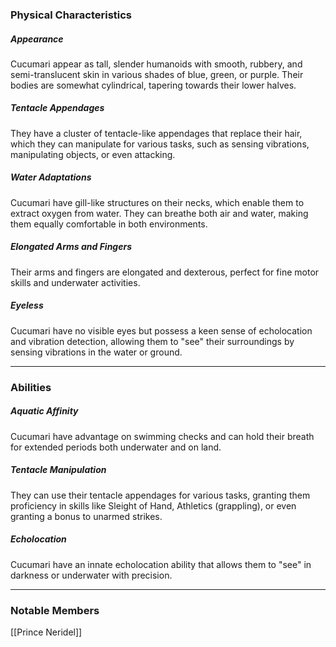 ### Physical Characteristics

##### Appearance
Cucumari appear as tall, slender humanoids with smooth, rubbery, and semi-translucent skin in various shades of blue, green, or purple. Their bodies are somewhat cylindrical, tapering towards their lower halves.
##### Tentacle Appendages
They have a cluster of tentacle-like appendages that replace their hair, which they can manipulate for various tasks, such as sensing vibrations, manipulating objects, or even attacking.
##### Water Adaptations
Cucumari have gill-like structures on their necks, which enable them to extract oxygen from water. They can breathe both air and water, making them equally comfortable in both environments.

##### Elongated Arms and Fingers
Their arms and fingers are elongated and dexterous, perfect for fine motor skills and underwater activities.

##### Eyeless
Cucumari have no visible eyes but possess a keen sense of echolocation and vibration detection, allowing them to "see" their surroundings by sensing vibrations in the water or ground.

---
### Abilities

##### Aquatic Affinity
Cucumari have advantage on swimming checks and can hold their breath for extended periods both underwater and on land.

##### Tentacle Manipulation
They can use their tentacle appendages for various tasks, granting them proficiency in skills like Sleight of Hand, Athletics (grappling), or even granting a bonus to unarmed strikes.

##### Echolocation
Cucumari have an innate echolocation ability that allows them to "see" in darkness or underwater with precision.

---
### Notable Members
[[Prince Neridel]]